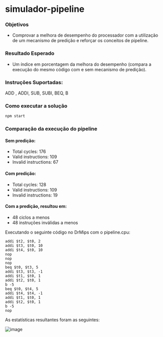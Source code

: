 # simulador-pipeline

### Objetivos  
- Comprovar a melhora de desempenho do processador com a utilização de um mecanismo de predição e reforçar os conceitos de pipeline.

### Resultado Esperado  
- Um índice em porcentagem da melhora do desempenho (compara a execução  do mesmo código com e sem mecanismo de predição).

### Instruções Suportadas:

ADD , ADDI, SUB, SUBI, BEQ, B

### Como executar a solução

```sh
npm start
```

### Comparação da execução do pipeline

#### Sem predição:
- Total cycles: 176
- Valid instructions: 109
- Invalid instructions: 67

#### Com predição:
- Total cycles: 128
- Valid instructions: 109
- Invalid instructions: 19

#### Com a predição, resultou em:
- 48 ciclos a menos
- 48 instruções inválidas a menos

Executando o seguinte código no DrMips com o pipeline.cpu:

```addi $t1, $t0, 1
addi $t2, $t0, 2
addi $t3, $t0, 10
addi $t4, $t0, 10
nop
nop
nop
beq $t0, $t3, 5
addi $t3, $t3, -1
addi $t1, $t0, 1
addi $t2, $t0, 1
b -5
beq $t0, $t4, 5
addi $t4, $t4, -1
addi $t1, $t0, 1
addi $t2, $t0, 1
b -5
nop
```

As estatísticas resultantes foram as seguintes:

![image](https://user-images.githubusercontent.com/72985725/137024000-a2cb290e-b253-4502-b28b-0939c2e5e6df.png)

